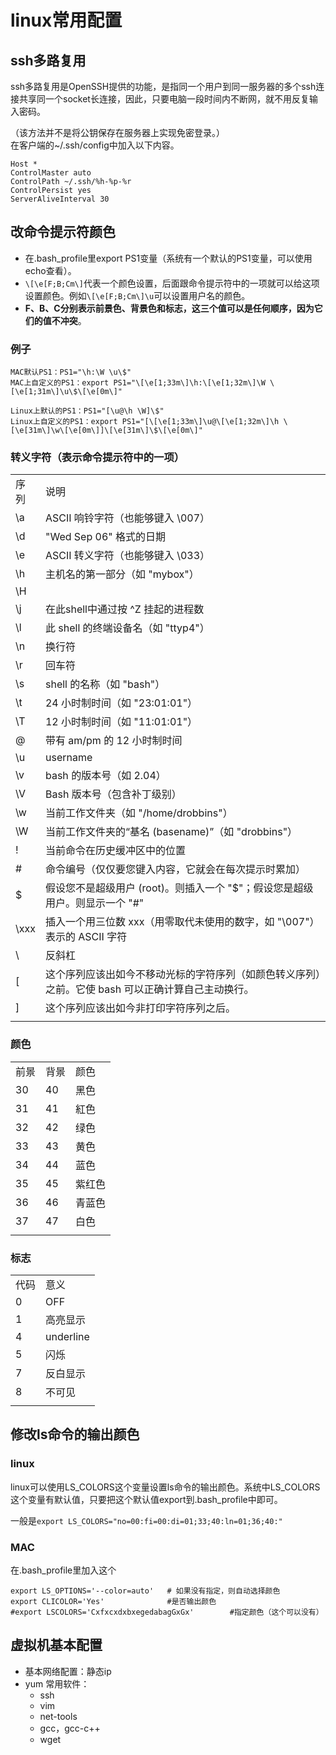 # linux常用配置


## ssh多路复用

ssh多路复用是OpenSSH提供的功能，是指同一个用户到同一服务器的多个ssh连接共享同一个socket长连接，因此，只要电脑一段时间内不断网，就不用反复输入密码。

（该方法并不是将公钥保存在服务器上实现免密登录。）  
在客户端的~/.ssh/config中加入以下内容。

```config
Host *
ControlMaster auto
ControlPath ~/.ssh/%h-%p-%r
ControlPersist yes
ServerAliveInterval 30
```

## 改命令提示符颜色

- 在.bash_profile里export PS1变量（系统有一个默认的PS1变量，可以使用echo查看）。  
- `\[\e[F;B;Cm\]`代表一个颜色设置，后面跟命令提示符中的一项就可以给这项设置颜色。例如`\[\e[F;B;Cm\]\u`可以设置用户名的颜色。
- **F、B、C分别表示前景色、背景色和标志，这三个值可以是任何顺序，因为它们的值不冲突**。

### 例子

```config
MAC默认PS1：PS1="\h:\W \u\$"
MAC上自定义的PS1：export PS1="\[\e[1;33m\]\h:\[\e[1;32m\]\W \[\e[1;31m\]\u\$\[\e[0m\]"

Linux上默认的PS1：PS1="[\u@\h \W]\$"
Linux上自定义的PS1：export PS1="[\[\e[1;33m\]\u@\[\e[1;32m\]\h \[\e[31m\]\w\[\e[0m\]]\[\e[31m\]\$\[\e[0m\]"
```

### 转义字符（表示命令提示符中的一项）

|   |   |
|---|---|
|序列   |说明   |
|\a      |      ASCII 响铃字符（也能够键入 \007） |
|\d     |       "Wed Sep 06" 格式的日期|
|\e     |       ASCII 转义字符（也能够键入 \033）|
|\h     |      主机名的第一部分（如 "mybox"）|
|\H ||主机的全称（如 "mybox.mydomain.com"）   |
|\j       |   在此shell中通过按 ^Z 挂起的进程数  |
|\l       |     此 shell 的终端设备名（如 "ttyp4"）   |
|\n       |     换行符  |
|\r        |    回车符  |
|\s        |    shell 的名称（如 "bash"）   |
|\t     |       24 小时制时间（如 "23:01:01"）   |
|\T    |        12 小时制时间（如 "11:01:01"）   |
|\@      |      带有 am/pm 的 12 小时制时间   |
|\u     |       username   |
|\v    |        bash 的版本号（如 2.04）   |
|\V     |       Bash 版本号（包含补丁级别）  |
|\w     |       当前工作文件夹（如 "/home/drobbins"）   |
|\W      |      当前工作文件夹的“基名 (basename)”（如 "drobbins"）   |
|\!     |       当前命令在历史缓冲区中的位置   |
|\#      |      命令编号（仅仅要您键入内容，它就会在每次提示时累加）   |
|\$      |      假设您不是超级用户 (root)。则插入一个 "$"；假设您是超级用户。则显示一个 "#"  |
|\xxx     |       插入一个用三位数 xxx（用零取代未使用的数字，如 "\007"）表示的 ASCII 字符  |
|\\     |       反斜杠  |
|\[      |      这个序列应该出如今不移动光标的字符序列（如颜色转义序列）之前。它使 bash 可以正确计算自己主动换行。|
|\]       |     这个序列应该出如今非打印字符序列之后。|
|||

### 颜色

|   |   | |
|---|---|---|
|前景  |        背景     |         颜色  |
|30     |        40     |        黑色  |
31|  41|  紅色   |
32|  42|  绿色  |
33|  43|  黄色  |
34|  44|  蓝色  |
35|  45|  紫红色 |
36|  46|  青蓝色  |
37|  47|  白色  |
||||

### 标志

|   |   |
|---|---|
|代码   |           意义  |
0|  OFF  |
1|  高亮显示  |
4|  underline  |
5|  闪烁  |
7|  反白显示  |
8|  不可见 |
|||

## 修改ls命令的输出颜色

### linux

linux可以使用LS_COLORS这个变量设置ls命令的输出颜色。系统中LS_COLORS这个变量有默认值，只要把这个默认值export到.bash_profile中即可。

一般是`export LS_COLORS="no=00:fi=00:di=01;33;40:ln=01;36;40:"`

### MAC

在.bash_profile里加入这个

```config
export LS_OPTIONS='--color=auto'   # 如果没有指定，则自动选择颜色
export CLICOLOR='Yes'              #是否输出颜色
#export LSCOLORS='CxfxcxdxbxegedabagGxGx'        #指定颜色（这个可以没有）
```

## 虚拟机基本配置

- 基本网络配置：静态ip
- yum 常用软件：
  - ssh
  - vim
  - net-tools
  - gcc，gcc-c++
  - wget

